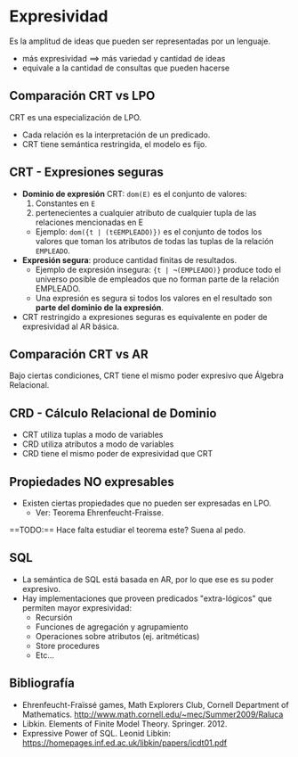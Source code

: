 # Expresividad
Es la amplitud de ideas que pueden ser representadas por un lenguaje.

- más expresividad ⟹ más variedad y cantidad de ideas
- equivale a la cantidad de consultas que pueden hacerse

## Comparación CRT vs LPO
CRT es una especialización de LPO.

- Cada relación es la interpretación de un predicado.
- CRT tiene semántica restringida, el modelo es fijo.

## CRT - Expresiones seguras

- **Dominio de expresión** CRT: `dom(E)` es el conjunto de valores:
    1. Constantes en `E`
    2. pertenecientes a cualquier atributo de cualquier tupla de las relaciones mencionadas en E
    + Ejemplo: `dom({t | (t∈EMPLEADO)})` es el conjunto de todos los valores que toman los atributos de todas las tuplas de la relación `EMPLEADO`.
- **Expresión segura**: produce cantidad finitas de resultados.
    + Ejemplo de expresión insegura: `{t | ¬(EMPLEADO)}` produce todo el universo posible de empleados que no forman parte de la relación EMPLEADO.
    + Una expresión es segura si todos los valores en el resultado son **parte del dominio de la expresión**.
- CRT restringido a expresiones seguras es equivalente en poder de expresividad al AR básica.

## Comparación CRT vs AR
Bajo ciertas condiciones, CRT tiene el mismo poder expresivo que Álgebra Relacional.

## CRD - Cálculo Relacional de Dominio
- CRT utiliza tuplas a modo de variables
- CRD utiliza atributos a modo de variables
- CRD tiene el mismo poder de expresividad que CRT

## Propiedades NO expresables
- Existen ciertas propiedades que no pueden ser expresadas en LPO.
    + Ver: Teorema Ehrenfeucht-Fraisse.

==TODO:== Hace falta estudiar el teorema este? Suena al pedo.

## SQL

- La semántica de SQL está basada en AR, por lo que ese es su poder expresivo.
- Hay implementaciones que proveen predicados "extra-lógicos" que permiten mayor expresividad:
    + Recursión
    + Funciones de agregación y agrupamiento
    + Operaciones sobre atributos (ej. aritméticas)
    + Store procedures
    + Etc...

## Bibliografía

- Ehrenfeucht-Fraïssé games, Math Explorers Club, Cornell Department of Mathematics. http://www.math.cornell.edu/~mec/Summer2009/Raluca
- Libkin. Elements of Finite Model Theory. Springer. 2012.
- Expressive Power of SQL. Leonid Libkin: https://homepages.inf.ed.ac.uk/libkin/papers/icdt01.pdf